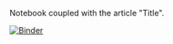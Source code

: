 Notebook coupled with the article "Title".

[![Binder](https://mybinder.org/badge_logo.svg)](https://mybinder.org/v2/gh/zizzo/notebooks/master?filepath=Framework_web.ipynb)
